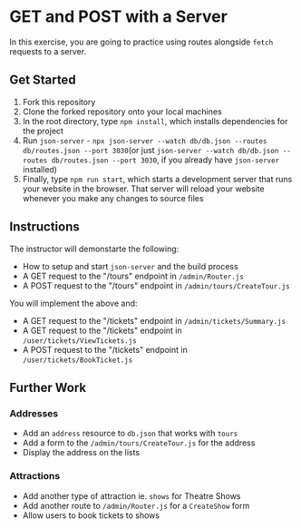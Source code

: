 # GET and POST with a Server

In this exercise, you are going to practice using routes alongside `fetch` requests to a server.

## Get Started

1. Fork this repository
2. Clone the forked repository onto your local machines
3. In the root directory, type `npm install`, which installs dependencies for the project
4. Run `json-server` - `npx json-server --watch db/db.json --routes db/routes.json --port 3030`(or just `json-server --watch db/db.json --routes db/routes.json --port 3030`, if you already have `json-server` installed)
5. Finally, type `npm run start`, which starts a development server that runs your website in the browser. That server will reload your website whenever you make any changes to source files

## Instructions

The instructor will demonstarte the following:

- How to setup and start `json-server` and the build process
- A GET request to the "/tours" endpoint in `/admin/Router.js`
- A POST request to the "/tours" endpoint in `/admin/tours/CreateTour.js`

You will implement the above and:

- A GET request to the "/tickets" endpoint in `/admin/tickets/Summary.js`
- A GET request to the "/tickets" endpoint in `/user/tickets/ViewTickets.js`
- A POST request to the "/tickets" endpoint in `/user/tickets/BookTicket.js`

## Further Work

### Addresses

- Add an `address` resource to `db.json` that works with `tours`
- Add a form to the `/admin/tours/CreateTour.js` for the address
- Display the address on the lists

### Attractions

- Add another type of attraction ie. `shows` for Theatre Shows
- Add another route to `/admin/Router.js` for a `CreateShow` form
- Allow users to book tickets to shows
